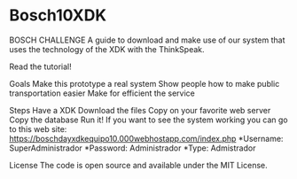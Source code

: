# Bosch10XDK

BOSCH CHALLENGE
A guide to download and make use of our system that uses the technology of the XDK with the ThinkSpeak.

Read the tutorial!

Goals
Make this prototype a real system
Show people how to make public transportation easier
Make for efficient the service

Steps
Have a XDK
Download the files
Copy on your favorite web server
Copy the database
Run it!
If you want to see the system working you can go to this web site: https://boschdayxdkequipo10.000webhostapp.com/index.php
*Username: SuperAdministrador
*Password: Administrador
*Type: Admistrador

License
The code is open source and available under the MIT License.
